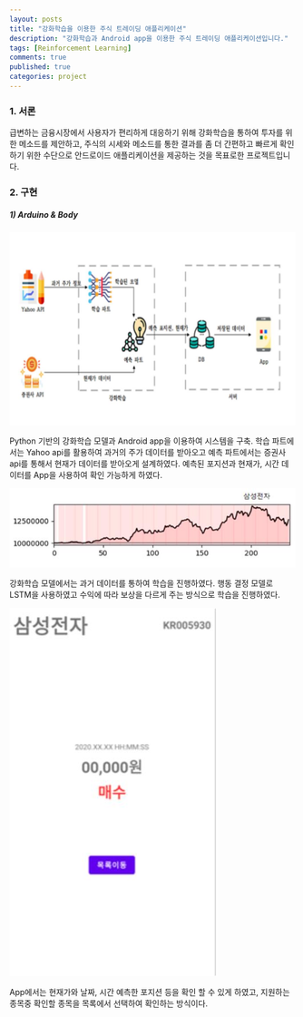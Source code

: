 ```yaml
---
layout: posts
title: "강화학습을 이용한 주식 트레이딩 애플리케이션"
description: "강화학습과 Android app을 이용한 주식 트레이딩 애플리케이션입니다."
tags: [Reinforcement Learning]
comments: true
published: true
categories: project
---
```




### 1. 서론

급변하는 금융시장에서 사용자가 편리하게 대응하기 위해 강화학습을 통하여 투자를 위한 메소드를 제안하고, 주식의 시세와 메소드를 통한 결과를 좀 더 간편하고 빠르게 확인하기 위한 수단으로 안드로이드 애플리케이션을 제공하는 것을 목표로한 프로젝트입니다.



### 2. 구현

##### 1) Arduino & Body

<img src="https://raw.githubusercontent.com/JunYong96/JunYong96.github.io/master/_images/rein_chart.jpg" alt="rein_chart" style="zoom:67%;" />



Python 기반의 강화학습 모델과 Android app을 이용하여 시스템을 구축. 학습 파트에서는 Yahoo api를 활용하여 과거의 주가 데이터를 받아오고 예측 파트에서는 증권사 api를 통해서 현재가 데이터를 받아오게 설계하였다. 예측된 포지션과 현재가, 시간 데이터를 App을 사용하여 확인 가능하게 하였다.



<img src="https://raw.githubusercontent.com/JunYong96/JunYong96.github.io/master/_images/rein_chart2.jpg" alt="rein_chart2" style="zoom: 80%;" />



강화학습 모델에서는 과거 데이터를 통하여 학습을 진행하였다. 행동 결정 모델로 LSTM을 사용하였고 수익에 따라 보상을 다르게 주는 방식으로 학습을 진행하였다.



![rein_app](https://raw.githubusercontent.com/JunYong96/JunYong96.github.io/master/_images/rein_app.jpg)



App에서는 현재가와 날짜, 시간 예측한 포지션 등을 확인 할 수 있게 하였고, 지원하는 종목중 확인할 종목을 목록에서 선택하여 확인하는 방식이다.